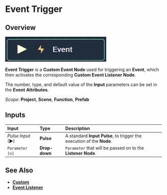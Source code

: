 # Event Trigger

## Overview

![The Event Trigger Node.](../../../.gitbook/assets/eventnode.png)

**Event Trigger** is a **Custom Event Node** used for triggering an **Event**, which then activates the corresponding **Custom Event Listener Node**.

The number, type, and default value of the **Input** parameters can be set in the **Event** **Attributes**.

*Scope*: **Project**, **Scene**, **Function**, **Prefab**

## Inputs

| Input | Type | Description |
| :--- | :--- | :--- |
| _Pulse Input_ \(►\) | **Pulse** | A standard **Input Pulse**, to trigger the execution of the **Node**. |
| `Parameter [n]` | **Drop-down** | `Parameter` that will be passed on to the **Listener** **Node**. |

## See Also

* [**Custom**](./)
* [**Event Listener**](event-listener.md)

